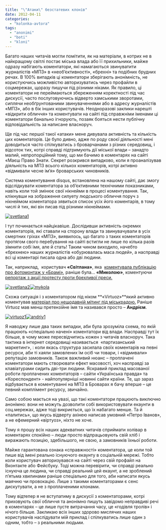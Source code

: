 ```yaml
---
title: "\"Атаки\" безстатевих клонів"
date: 2012-04-11
categories: 
  - "kolonka-avtora"
tags: 
  - "anonimi"
  - "boti"
  - "kloni"
---
```


Багато наших читачів могли помітити, як на матеріали, в котрих не в найкращому світлі постає міська влада або її прихильники, майже одразу набігають коментатори, які намагаються звинуватити журналістів «МПЗ» в «необ’єктивності», «брехні» та подібних брудних речах. В 100% випадків ці коментатори зберігають анонімність, не користуючись можливістю авторизуватись через профайли в соцмережах, щоразу пишучи під різними ніками. Як правило, ці коментатори не переймаються збереженням коректності під час дискусії, часто послуговуючись відверто хамськими зворотами, сиплячи необґрунтованими звинуваченнями або в адресу журналістів «МПЗ», або в бік інших користувачів. Неодноразові заклики нарешті «відкрити обличчя» та коментувати на сайті під справжніми іменами ці коментатори банально ігнорують, позаяк бояться нести публічну відповідальність за написане власноруч.

Ще під час першої такої «атаки» мене дивувала активність та кількість цих коментаторів. Це було дивно, адже по роду своєї діяльності мені доводиться часто спілкуватись з броварчанами з різних середовищ, і відсоток тих, котрі справді підтримують дії міської влади – занадто малий, непропорційний тому, що ми бачимо в коментарях на сайті «Маєш Право Знати. Секрет розкрився випадково, коли я проаналізував діяльність на МПЗ всього кількох коментаторів, котрі активно «відмивали чесне ім’я» броварських чиновників.

Система коментування disqus, встановлена на нашому сайті, дає змогу відслідкувати коментатора за об’єктивними технічними показниками, навіть коли той змінює свої нікнейми в процесі коментування. Так, клікнувши на зображення силуету людського обличчя поруч з нікнеймом коментатора зявиться список усіх його коментарів, в тому числі й тих, які він писав під різними нікнеймами.

[![](https://mpz.brovary.org/wp-content/uploads/2012/04/svetlana1.jpg "svetlana1")](https://mpz.brovary.org/wp-content/uploads/2012/04/svetlana1.jpg)

І тут починається найцікавіше. Дослідивши активність окремих коментаторів, які ставали на сторону влади та звинувачували в усіх смертних гріхах «МПЗ», виявилось, що багато з таких коментаторів протягом свого перебування на сайті встигли не лише по кілька разів зімнити собі імя, але й стать! Таким чином виходило, начебто «брехнею» наших журналістів «обурювалась маса людей», а насправді всі ці коментарі писала одна або дві людини.

Так, наприклад,  користувач **«Світлана»**, яка  [коментувала публікацію про фотомонтаж у «Брамі»](https://mpz.brovary.org/fotomontazh-u-brovarskiy-panorami/), раніше була… **«Миколою»**, коментуючи [репортаж з акції протесту проти брехливої преси.](https://mpz.brovary.org/ni-zaborona-sudu-ni-raptova-zametil-n/)

[![](https://mpz.brovary.org/wp-content/uploads/2012/04/svetlana2.jpg "svetlana2")](https://mpz.brovary.org/wp-content/uploads/2012/04/svetlana2.jpg)[![](https://mpz.brovary.org/wp-content/uploads/2012/04/mykola.jpg "mykola")](https://mpz.brovary.org/wp-content/uploads/2012/04/mykola.jpg)

Схожа ситуація і з коментатором під ніком **«Virtuoz»**який активно коментував [матеріал про нещодавній мітинг під міськрадою.](https://mpz.brovary.org/u-brovarah-mitinguvala-opozyciya-ta-vlada-4erez-miliceyskiy-kordon/) Раніше Virtuoz мав менш претензійне імя та називався просто – **Андрієм**.

[![](https://mpz.brovary.org/wp-content/uploads/2012/04/virtuoz1.jpg "virtuoz1")](https://mpz.brovary.org/wp-content/uploads/2012/04/virtuoz1.jpg)[![](https://mpz.brovary.org/wp-content/uploads/2012/04/andriy1.jpg "andriy1")](https://mpz.brovary.org/wp-content/uploads/2012/04/andriy1.jpg)

Я наводжу лише два таких випадки, аби була зрозуміла схема, по якій працюють «спеціально начені» коментатори від влади. Насправді тут їх більше, в чому може пересвідчитись кожен з читачів власноруч. Така тактика в інтернет середовищі називається  «партизанський маркетинг», : коли якась структура засилала своїх коментарів на певні ресурси, аби ті хаяли замовлених їм осіб чи товари, і «відмивали» репутацію замовників. Також важливий нюанс – проплачені коментатори мають створювати ефект масовості, хоч насправді за клавіатурами сидить дві-три людини. Яскравий приклад масованої роботи проплачених коментаторів – сайти «Українська правда» та «Кореспондент» - найпопулярніші новинні сайти країни. Те, що зараз відбувається в коментуванні на МПЗ в Броварах я бачу вперше – це певний комплімент ресурсу, звичайно.

Само собою мається на увазі, що такі коментатори працюють виключно анонімно: вони не можуть дозволити собі використовувати екаунти в соц.мережах, адже тоді викриється, що їх набагато менше. Та й «палитись», що якусь відверту ахінею написав умовний «Петро Іванов», а не ефемерний «віртуоз», ніхто не хоче.

Тому я прошу всіх наших адекватних читачів сприймати холівар в коментарях спокійно – люди просто відпрацьовують свій хліб і виражають позицію, здебільшого, не свою, а замовників їхньої роботи.

Майже гарантована ознака «справжності» коментатора, це коли той пише від імені реально існуючого екаунту в соціальній мережі. Тобто коли користувач авторизувався на сайті через свій профайл на Вконтакте або Фейсбуку. Тоді можна перевірити, чи справді реально існуюча це людина, чи справді реальний цей екаунт, а не зроблений п’ятьма хвилинами раніше спеціально для того, аби написати якусь маячню чи провокацію. Лише з такими коментаторами є сенс дискутувати, а не з проплаченими клонами.

Тому відтепер я не вступатиму в дискусії з коментаторами, котрі приховують свої обличчя та анонімно пишуть завідомо неправдиві речі в коментарях – це лише пусте витрачання часу, це «годівля тролів» і нічого більше. Закликаю всіх інших здорово мислячих наших користувачів наслідувати мій приклад і спілкуватись лише один з одним, тобто – з реальними людьми.
